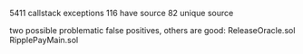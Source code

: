 5411 callstack exceptions
116 have source
82 unique source

two possible problematic false positives, others are good: 
ReleaseOracle.sol
RipplePayMain.sol